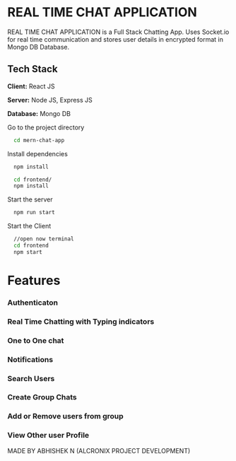 
# REAL TIME CHAT APPLICATION
 REAL TIME CHAT APPLICATION is a Full Stack Chatting App.
Uses Socket.io for real time communication and stores user details in encrypted format in Mongo DB Database.
## Tech Stack

**Client:** React JS

**Server:** Node JS, Express JS

**Database:** Mongo DB


Go to the project directory

```bash
  cd mern-chat-app
```

Install dependencies

```bash
  npm install
```

```bash
  cd frontend/
  npm install
```

Start the server

```bash
  npm run start
```
Start the Client

```bash
  //open now terminal
  cd frontend
  npm start
```

  
# Features

### Authenticaton 
### Real Time Chatting with Typing indicators 
### One to One chat 
### Notifications 
### Search Users 
### Create Group Chats 
### Add or Remove users from group
### View Other user Profile
MADE BY
ABHISHEK N (ALCRONIX PROJECT DEVELOPMENT)

  
